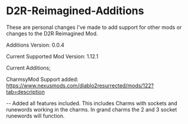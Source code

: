 # D2R-Reimagined-Additions
These are personal changes I've made to add support for other mods or changes to the D2R Reimagined Mod.

Additions Version: 0.0.4

Current Supported Mod Version: 1.12.1

Current Additions;

CharmsyMod Support added: https://www.nexusmods.com/diablo2resurrected/mods/122?tab=description

-- Added all features included. This includes Charms with sockets and runewords working in the charms. In grand charms the 2 and 3 socket runewords will function.
